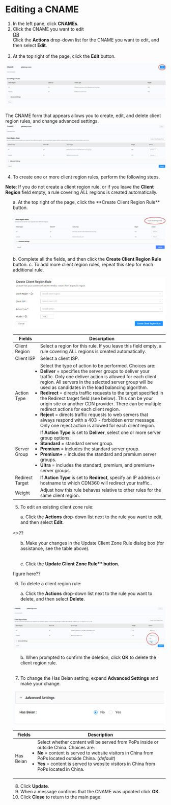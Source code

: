 # Editing a CNAME

1. In the left pane, click **CNAMEs**.
2. Click the CNAME you want to edit 
   <br><U>OR </u></br>
   Click the **Actions** drop-down list for the CNAME you want to edit, and then select **Edit**.<br><br>
3. At the top right of the page, click the **Edit** button.

![null](</docs/resources/images/Edit CNAME - Edit Button.png>)

The CNAME form that appears allows you to create, edit, and delete client region rules, and change advanced settings.
![null](</docs/resources/images/Editing CNAME Form.png>)

4. To create one or more client region rules, perform the following steps.

**Note**: If you do not create a client region rule, or if you leave the **Client Region** field empty, a rule covering ALL regions is created automatically.

<ul>a. At the top right of the page, click the **Create Client Region Rule** button.

![null](</docs/resources/images/Create Client Region Rule Button.png>)

b. Complete all the fields, and then click the **Create Client Region Rule** button.
c. To add more client region rules, repeat this step for each additional rule.

![null](</docs/resources/images/Create Client Region Rule.png>)

| **Fields** | **Description** |
| ---------- | --------------- |
| Client Region | Select a region for this rule. If you leave this field empty, a rule covering ALL regions is created automatically.|
| Client ISP | Select a client ISP.|
| Action Type | Select the type of action to be performed. Choices are:<br><li><strong>Deliver</strong> = specifies the server groups to deliver your traffic. Only one deliver action is allowed for each client region. All servers in the selected server group will be used as candidates in the load balancing algorithm.<li><strong>Redirect</strong> = directs traffic requests to the target specified in the Redirect target field (see below). This can be your origin site or another CDN provider. There can be multiple redirect actions for each client region.<li><strong>Reject</strong> = directs traffic requests to web servers that always respond with a 403 - forbidden error message. Only one reject action is allowed for each client region.|
| Server Group | If <strong>Action Type</strong> is set to <strong>Deliver</strong>, select one or more server group options:<br><li><strong>Standard</strong> = standard server group.</li><li><strong>Premium</strong> = includes the standard server group.<li><strong>Premium+</strong> = includes the standard and premium server groups.<li><strong>Ultra</strong> = includes the standard, premium, and premium+ server groups.|
| Redirect Target | If <strong>Action Type</strong> is set to <strong>Redirect</strong>, specify an IP address or hostname to which CDN360 will redirect your traffic..|
| Weight | Adjust how this rule behaves relative to other rules for the same client region.|

5. To edit an existing client zone rule:
<ul>a. Click the <strong>Actions</strong> drop-down list next to the rule you want to edit, and then select <strong>Edit</strong>.<br><br></ul>
<<screen here>>??
<ul>b. Make your changes in the Update Client Zone Rule dialog box (for assistance, see the table above).<br><br></ul>
<ul>c. Click the <strong>Update Client Zone Rule** button.</strong></ul>

figure here??

6. To delete a client region rule:

<ul>a. Click the <strong>Actions</strong> drop-down list next to the rule you want to delete, and then select <strong>Delete</strong>.</ul>

![null](</docs/resources/images/CNAME Delete.png>)

<ul>b. When prompted to confirm the deletion, click <strong>OK</strong> to delete the client region rule.</ul><br>

7. To change the Has Beian setting, expand **Advanced Settings** and make your change.

![null](</docs/resources/images/CNAMEs - Advanced Settings.png>)

| **Fields**      | **Description** |
| --------------- | --------------- |
| Has Beian       |      Select whether content will be served from PoPs inside or outside China. Choices are: <br><li><strong>No</strong> = content is served to website visitors in China from PoPs located outside China. (*default*) <li><strong>Yes</strong> = content is served to website visitors in China from PoPs located in China.</li></br>|

8. Click **Update**.
9. When a message confirms that the CNAME was updated click **OK**.
10. Click **Close** to return to the main page.


